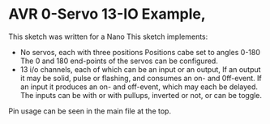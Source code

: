 # AVR 0-Servo 13-IO Example, 

This sketch was written for a Nano 
This sketch implements:
* No servos, each with three positions
   Positions cabe set to angles 0-180
   The 0 and 180 end-points of the servos can be configured.
* 13 i/o channels, each of which can be an input or an output,
   If an output it may be solid, pulse or flashing, and consumes an on- and 0ff-event. 
   If an input it produces an on- and off-event, which may each be delayed.  The 
     inputs can be with or with pullups, inverted or not, or can be toggle. 


Pin usage can be seen in the main file at the top. 


